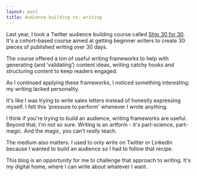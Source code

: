 ```yaml
---
layout: post
title: Audience building vs. writing
---
```


Last year, I took a Twitter audience building course called [Ship 30 for 30](https://ship30for30.com/). It's a cohort-based course aimed at getting beginner writers to create 30 pieces of published writing over 30 days.

The course offered a ton of useful writing frameworks to help with generating (and ‘validating’) content ideas, writing catchy hooks and structuring content to keep readers engaged.

As I continued applying these frameworks, I noticed something interesting: my writing lacked personality.

It's like I was trying to write sales letters instead of honestly expressing myself. I felt this 'pressure to perform' whenever I wrote anything.

I think if you're trying to build an audience, writing frameworks are useful. Beyond that, I'm not so sure. Writing is an artform - it's part-science, part-magic. And the magic, you can't _really_ teach.

The medium also matters. I used to only write on Twitter or LinkedIn because I wanted to build an audience so I had to follow that recipe.

This blog is an opportunity for me to challenge that approach to writing. It's my digital home, where I can write about whatever I want.
